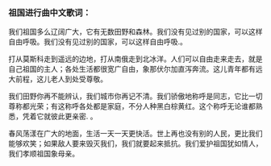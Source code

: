 

### 祖国进行曲中文歌词：

我们祖国多么辽阔广大，它有无数田野和森林。我们没有见过别的国家，可以这样自由呼吸。我们没有见过别的国家，可以这样自由呼吸.。  

打从莫斯科走到遥远的边地，打从南俄走到北冰洋。人们可以自由走来走去，就是自己祖国的主人；各处生活都很宽广自由，象那伏尔加直泻奔流。这儿青年都有远大前程，这儿老人到处受尊敬。

我们田野你再不能辨认，我们城市你再记不清。我们骄傲地称呼是同志，它比一切尊称都光荣；有这称呼各处都是家庭，不分人种黑白棕黄红。这个称呼无论谁都熟悉，凭着它就彼此更亲密.
。

春风荡漾在广大的地面，生活一天一天更快活。世上再也没有别的人民，更比我们能够欢笑；如果敌人要来毁灭我们，我们就要起来抵抗。我们爱护祖国犹如情人，我们孝顺祖国象母亲。  

